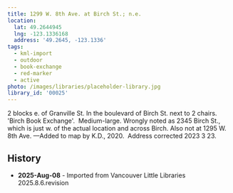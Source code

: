 ```yaml
---
title: 1299 W. 8th Ave. at Birch St.; n.e.
location:
  lat: 49.2644945
  lng: -123.1336168
  address: '49.2645, -123.1336'
tags:
  - kml-import
  - outdoor
  - book-exchange
  - red-marker
  - active
photo: /images/libraries/placeholder-library.jpg
library_id: '00025'
---
```

2 blocks e. of Granville St.
In the boulevard of Birch St. next to 2 chairs.
'Birch Book Exchange'.  Medium-large.
Wrongly noted as 2345 Birch St., which is just w. of the actual location and across Birch.
Also not at 1295 W. 8th Ave.
—Added to map by K.D., 2020.  
Address corrected 2023 3 23.

## History
- **2025-Aug-08** - Imported from Vancouver Little Libraries 2025.8.6.revision
